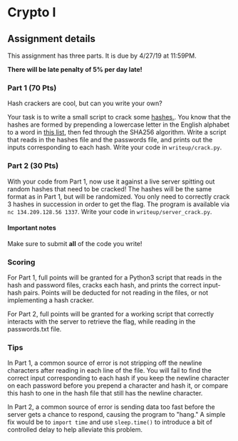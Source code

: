 # Crypto I

## Assignment details

This assignment has three parts. It is due by 4/27/19 at 11:59PM.

**There will be late penalty of 5% per day late!**

### Part 1 (70 Pts)

Hash crackers are cool, but can you write your own?

Your task is to write a small script to crack some [hashes.](hashes.txt). You
know that the hashes are formed by prepending a lowercase letter in the English
alphabet to a word in [this list](passwords.txt), then fed through the SHA256
algorithm. Write a script that reads in the hashes file and the passwords file,
and prints out the inputs corresponding to each hash. Write your code in
`writeup/crack.py`.

### Part 2 (30 Pts)

With your code from Part 1, now use it against a live server spitting out random
hashes that need to be cracked! The hashes will be the same format as in Part 1,
but will be randomized. You only need to correctly crack 3 hashes in succession
in order to get the flag. The program is available via `nc 134.209.128.56 1337`.
Write your code in `writeup/server_crack.py`.

#### Important notes

Make sure to submit **all** of the code you write!

### Scoring

For Part 1, full points will be granted for a Python3 script that reads in the hash and
password files, cracks each hash, and prints the correct input-hash pairs.
Points will be deducted for not reading in the files, or not implementing a hash
cracker.

For Part 2, full points will be granted for a working script that correctly
interacts with the server to retrieve the flag, while reading in the
passwords.txt file.

### Tips

In Part 1, a common source of error is not stripping off the newline characters
after reading in each line of the file. You will fail to find the correct input
corresponding to each hash if you keep the newline character on each password
before you prepend a character and hash it, or compare this hash to one in the
hash file that still has the newline character.

In Part 2, a common source of error is sending data too fast before the server
gets a chance to respond, causing the program to "hang." A simple fix would be
to `import time` and use `sleep.time()` to introduce a bit of controlled delay
to help alleviate this problem.
